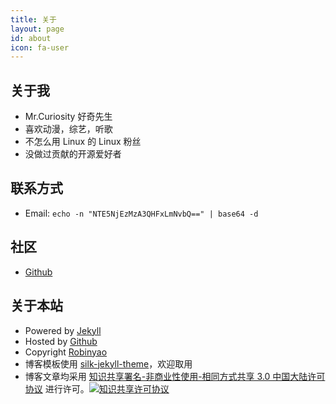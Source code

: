 ```yaml
---
title: 关于
layout: page
id: about
icon: fa-user
---
```


关于我
------
* Mr.Curiosity 好奇先生
* 喜欢动漫，综艺，听歌
* 不怎么用 Linux 的 Linux 粉丝
* 没做过贡献的开源爱好者

联系方式
--------
* Email: `echo -n "NTE5NjEzMzA3QHFxLmNvbQ==" | base64 -d`

社区
----
* [Github](https://github.com/Robinyao)

关于本站
--------
* Powered by [Jekyll](http://jekyllrb.com/) 
* Hosted by [Github](https://github.com) 
* Copyright [Robinyao](/)
* 博客模板使用 [silk-jekyll-theme](https://github.com/lastavenger/silk-jekyll-theme)，欢迎取用
* 博客文章均采用 <a rel="license" href="http://creativecommons.org/licenses/by-nc-sa/3.0/cn/">知识共享署名-非商业性使用-相同方式共享 3.0 中国大陆许可协议</a> 进行许可。<a rel="license" href="http://creativecommons.org/licenses/by-nc-sa/3.0/cn/"><img alt="知识共享许可协议" style="border-width:0" src="https://i.creativecommons.org/l/by-nc-sa/3.0/cn/80x15.png" /></a>

